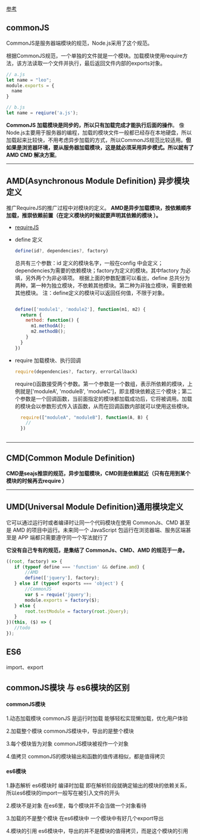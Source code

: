 
[参考](https://juejin.im/post/5ccf98eae51d453a4a357e4a)

## commonJS

  CommonJS是服务器端模块的规范，Node.js采用了这个规范。

  根据CommonJS规范，一个单独的文件就是一个模块。加载模块使用require方法，该方法读取一个文件并执行，最后返回文件内部的exports对象。

  ```js
  // a.js
  let name = "leo";
  module.exports = {
    name
  }
  
  // b.js
  let name = reqiure('a.js');
  ```

  **CommonJS 加载模块是同步的，所以只有加载完成才能执行后面的操作**。
  像Node.js主要用于服务器的编程，加载的模块文件一般都已经存在本地硬盘，所以加载起来比较快，不用考虑异步加载的方式，所以CommonJS规范比较适用。**但如果是浏览器环境，要从服务器加载模块，这是就必须采用异步模式。所以就有了 AMD CMD 解决方案**。

---
  ## AMD(Asynchronous Module Definition) 异步模块定义

  推广RequireJS的推广过程中对模块的定义。
  **AMD是异步加载模块，按依赖顺序加载，推崇依赖前置（在定义模块的时候就要声明其依赖的模块 ）。**

  - [requireJS](http://www.requirejs.cn/)
  - define 定义

  
    ```js
    define(id?, dependencies?, factory)
    ```
    总共有三个参数：id 定义的模块名字，一般在config 中会定义；dependencies为需要的依赖模块；factory为定义的模块。其中factory 为必填，另外两个为非必填项。
    根据上面的参数配置可以看出，define 总共分为两种，第一种为独立模块，不依赖其他模块。第二种为非独立模块，需要依赖其他模块。
    注：define定义的模块可以返回任何值，不限于对象。

    ```js

    define(['module1', 'module2'], function(m1, m2) {
      return {
        method: function() {
          m1.methodA();
          m2.methodB();
        }
      }
    })
    ```

  - require 加载模块、执行回调

      ```js
      require(dependencies?, factory, errorCallback)
      ```

      require()函数接受两个参数。第一个参数是一个数组，表示所依赖的模块，上例就是['moduleA', 'moduleB', 'moduleC']，即主模块依赖这三个模块；第二个参数是一个回调函数，当前面指定的模块都加载成功后，它将被调用。加载的模块会以参数形式传入该函数，从而在回调函数内部就可以使用这些模块。 
      ```js
        require(["moduleA", "moduleB"], function(A, B) {
          // 
        })
        
      ```
---
  ## CMD(Common Module Definition)

  **CMD是seajs推崇的规范，异步加载模块，CMD则是依赖就近（只有在用到某个模块的时候再去require ）**

---

  ## UMD(Universal Module Definition)通用模块定义

  它可以通过运行时或者编译时让同一个代码模块在使用 CommonJs、CMD 甚至是 AMD 的项目中运行。未来同一个 JavaScript 包运行在浏览器端、服务区端甚至是 APP 端都只需要遵守同一个写法就行了

 **它没有自己专有的规范，是集结了 CommonJs、CMD、AMD 的规范于一身。**

 ```js
((root, factory) => {
    if (typeof define === 'function' && define.amd) {
        //AMD
        define(['jquery'], factory);
    } else if (typeof exports === 'object') {
        //CommonJS
        var $ = requie('jquery');
        module.exports = factory($);
    } else {
        root.testModule = factory(root.jQuery);
    }
})(this, ($) => {
    //todo
});
 ```

  ## ES6

  import、export  


## commonJS模块 与 es6模块的区别

  #### commonJS模块

  1.动态加载模块 commonJS 是运行时加载 能够轻松实现懒加载，优化用户体验

  2.加载整个模块 commonJS模块中，导出的是整个模块

  3.每个模块皆为对象 commonJS模块被视作一个对象

  4.值拷贝 commonJS的模块输出和函数的值传递相似，都是值得拷贝

  #### es6模块

  1.静态解析 es6模块时 编译时加载 即在解析阶段就确定输出的模块的依赖关系，所以es6模块的import一般写在被引入文件的开头

  2.模块不是对象 在es6里，每个模块并不会当做一个对象看待

  3.加载的不是整个模块 在es6模块中 一个模块中有好几个export导出

  4.模块的引用 es6模块中，导出的并不是模块的值得拷贝，而是这个模块的引用


    

